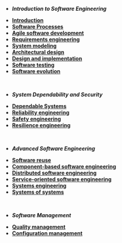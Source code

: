 - ***Introduction to Software Engineering***

* [**Introduction**](chapter01/index)
* [**Software Processes**](chapter02/index)
* [**Agile software development**](chapter03/index)
* [**Requirements engineering**](chapter04/index)
* [**System modeling**](chapter05/index)
* [**Architectural design**](chapter06/index)
* [**Design and implementation**](chapter07/index)
* [**Software testing**](chapter08/index)
* [**Software evolution**](chapter09/index)

<br>

- ***System Dependability and Security***

* [**Dependable Systems**](chapter10/index)
* [**Reliability engineering**](chapter11/index)
* [**Safety engineering**](chapter12/index)
* [**Resilience engineering**](chapter14/index)

<br>

- ***Advanced Software Engineering***

* [**Software reuse**](chapter15/index)
* [**Component-based software engineering**](chapter16/index)
* [**Distributed software engineering**](chapter17/index)
* [**Service-oriented software engineering**](chapter18/index)
* [**Systems engineering**](chapter19/index)
* [**Systems of systems**](chapter20/index)

<!--
Chapter 21 Real-time software engineering 610
-->
<br>

- ***Software Management***

<!--
Chapter 22 Project management 641
-->

* [**Quality management**](chapter24/index)
* [**Configuration management**](chapter25/index)

